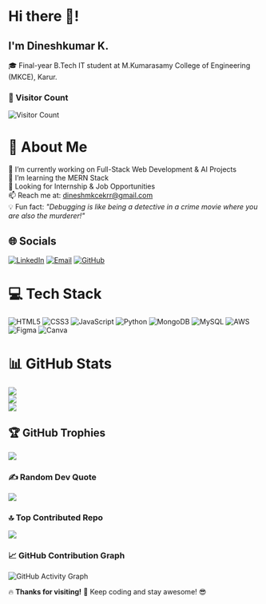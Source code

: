 # Hi there 👋!
## I'm Dineshkumar K. 
🎓 Final-year B.Tech IT student at M.Kumarasamy College of Engineering (MKCE), Karur.

### 🔢 Visitor Count 
![Visitor Count](https://komarev.com/ghpvc/?username=Dineshkumar245&color=green) 

# 💫 About Me
🔭 I’m currently working on Full-Stack Web Development & AI Projects  
🌱 I’m learning the MERN Stack  
💼 Looking for Internship & Job Opportunities  
📫 Reach me at: [dineshmkcekrr@gmail.com](mailto:dineshmkcekrr@gmail.com)  
💡 Fun fact: *"Debugging is like being a detective in a crime movie where you are also the murderer!"*

## 🌐 Socials
[![LinkedIn](https://img.shields.io/badge/LinkedIn-%230077B5.svg?logo=linkedin&logoColor=white)](https://linkedin.com/in/dineshkumar-k-8a248825a)
[![Email](https://img.shields.io/badge/Email-D14836?logo=gmail&logoColor=white)](mailto:dineshmkcekrr@gmail.com)
[![GitHub](https://img.shields.io/badge/GitHub-100000?logo=github&logoColor=white)](https://github.com/Dineshkumar245)

# 💻 Tech Stack
![HTML5](https://img.shields.io/badge/html5-%23E34F26.svg?style=for-the-badge&logo=html5&logoColor=white)
![CSS3](https://img.shields.io/badge/css3-%231572B6.svg?style=for-the-badge&logo=css3&logoColor=white)
![JavaScript](https://img.shields.io/badge/javascript-%23323330.svg?style=for-the-badge&logo=javascript&logoColor=%23F7DF1E)
![Python](https://img.shields.io/badge/python-%233776AB.svg?style=for-the-badge&logo=python&logoColor=white)
![MongoDB](https://img.shields.io/badge/MongoDB-%234ea94b.svg?style=for-the-badge&logo=mongodb&logoColor=white)
![MySQL](https://img.shields.io/badge/mysql-4479A1.svg?style=for-the-badge&logo=mysql&logoColor=white)
![AWS](https://img.shields.io/badge/AWS-%23FF9900.svg?style=for-the-badge&logo=amazon-aws&logoColor=white)
![Figma](https://img.shields.io/badge/figma-%23F24E1E.svg?style=for-the-badge&logo=figma&logoColor=white)
![Canva](https://img.shields.io/badge/Canva-%2300C4CC.svg?style=for-the-badge&logo=Canva&logoColor=white)

# 📊 GitHub Stats
![](https://github-readme-stats.vercel.app/api?username=Dineshkumar245&theme=onedark&hide_border=false&include_all_commits=true&count_private=true)<br/>
![](https://nirzak-streak-stats.vercel.app/?user=Dineshkumar245&theme=onedark&hide_border=false)<br/>
![](https://github-readme-stats.vercel.app/api/top-langs/?username=Dineshkumar245&theme=onedark&hide_border=false&layout=compact)

## 🏆 GitHub Trophies
![](https://github-profile-trophy.vercel.app/?username=Dineshkumar245&theme=dracula&no-frame=false&no-bg=true&margin-w=4)

### ✍️ Random Dev Quote
![](https://quotes-github-readme.vercel.app/api?type=horizontal&theme=radical)

### 🔝 Top Contributed Repo
![](https://github-contributor-stats.vercel.app/api?username=Dineshkumar245&limit=5&theme=onedark&combine_all_yearly_contributions=true)


### 📈 GitHub Contribution Graph
![GitHub Activity Graph](https://github-readme-activity-graph.vercel.app/graph?username=Dineshkumar245&theme=github-dark)

🔥 **Thanks for visiting!** 🚀 Keep coding and stay awesome! 😎

